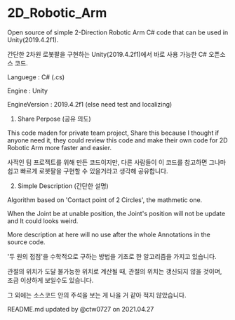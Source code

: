 # 2D_Robotic_Arm

Open source of simple 2-Direction Robotic Arm C# code that can be used in Unity(2019.4.2f1).

간단한 2차원 로봇팔을 구현하는 Unity(2019.4.2f1)에서 바로 사용 가능한 C# 오픈소스 코드.


Languege : C# (.cs)

Engine : Unity

EngineVersion : 2019.4.2f1 (else need test and localizing)


1. Share Perpose (공유 의도)

This code maden for private team project, Share this because I thought if anyone need it, they could review this code and make their own code for 2D Robotic Arm more faster and easier.

사적인 팀 프로젝트를 위해 만든 코드이지만, 다른 사람들이 이 코드를 참고하면 그나마 쉽고 빠르게 로봇팔을 구현할 수 있을거라고 생각해 공유합니다.


2. Simple Description (간단한 설명)

Algorithm based on 'Contact point of 2 Circles', the mathmetic one.

When the Joint be at unable position, the Joint's position will not be update and It could looks weird.

More description at here will no use after the whole Annotations in the source code.

'두 원의 접점'을 수학적으로 구하는 방법을 기초로 한 알고리즘을 가지고 있습니다.

관절의 위치가 도달 불가능한 위치로 계산될 때, 관절의 위치는 갱신되지 않을 것이며, 조금 이상하게 보일수도 있습니다.

그 외에는 소스코드 안의 주석을 보는 게 나을 거 같아 적지 않았습니다.


README.md updated by @ctw0727 on 2021.04.27
